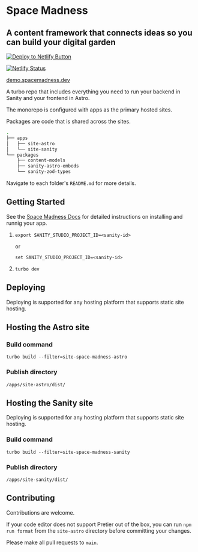 # Space Madness

## A content framework that connects ideas so you can build your digital garden

[![Deploy to Netlify Button](https://www.netlify.com/img/deploy/button.svg)](https://app.netlify.com/start/deploy?repository=https://github.com/JumboLove/space-madness&base=apps/site-astro)

[![Netlify Status](https://api.netlify.com/api/v1/badges/b7b70f89-282d-4a89-97c8-fc97b39565f1/deploy-status)](https://app.netlify.com/sites/space-madness-demo/deploys)

[demo.spacemadness.dev](https://demo.spacemadness.dev/)

A turbo repo that includes everything you need to run your backend in Sanity and your frontend in Astro.

The monorepo is configured with apps as the primary hosted sites.

Packages are code that is shared across the sites.

```bash
.
├── apps
│   ├── site-astro
│   └── site-sanity
└── packages
    ├── content-models
    ├── sanity-astro-embeds
    └── sanity-zod-types
```

Navigate to each folder's `README.md` for more details.

## Getting Started

See the [Space Madness Docs](https://spacemadness.dev/docs/) for detailed instructions on installing and runnig your app.

1. `export SANITY_STUDIO_PROJECT_ID=<sanity-id>`

   or

   `set SANITY_STUDIO_PROJECT_ID=<sanity-id>`

1. `turbo dev`

## Deploying

Deploying is supported for any hosting platform that supports static site hosting.

## Hosting the Astro site

### Build command

`turbo build --filter=site-space-madness-astro`

### Publish directory

`/apps/site-astro/dist/`

## Hosting the Sanity site

Deploying is supported for any hosting platform that supports static site hosting.

### Build command

`turbo build --filter=site-space-madness-sanity`

### Publish directory

`/apps/site-sanity/dist/`

## Contributing

Contributions are welcome.

If your code editor does not support Pretier out of the box, you can run `npm run format` from the `site-astro` directory before committing your changes.

Please make all pull requests to `main`.
